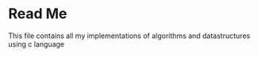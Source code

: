 # Read Me   


This file contains all my implementations of algorithms and datastructures using c language

